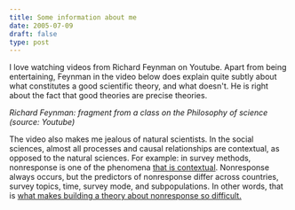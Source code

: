 ```yaml
---
title: Some information about me
date: 2005-07-09
draft: false
type: post
---
```


I love watching videos from Richard Feynman on Youtube. Apart from being entertaining, Feynman in the video below does explain quite subtly about what constitutes a good scientific theory, and what doesn't. He is right about the fact that good theories are precise theories.

  

_Richard Feynman: fragment from a class on the Philosophy of science (source: Youtube)_  
  
The video also makes me jealous of natural scientists. In the social sciences, almost all processes and causal relationships are contextual, as opposed to the natural sciences. For example: in survey methods, nonresponse is one of the phenomena [that is contextual](http://www.peterlugtig.com/2013/09/nonresponse-workshop-2013.html). Nonresponse always occurs, but the predictors of nonresponse differ across countries, survey topics, time, survey mode, and subpopulations. In other words, that is [what makes building a theory about nonresponse so difficult.](http://www.peterlugtig.com/2013/09/nonresponse-workshop-2013.html)